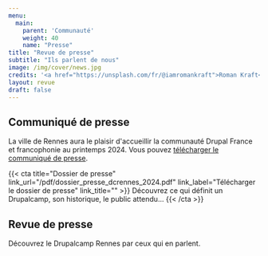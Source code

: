 ```yaml
---
menu:
  main:
    parent: 'Communauté'
    weight: 40
    name: "Presse"
title: "Revue de presse"
subtitle: "Ils parlent de nous"
image: /img/cover/news.jpg
credits: '<a href="https://unsplash.com/fr/@iamromankraft">Roman Kraft</a> on <a href="https://unsplash.com/fr/photos/uomo-seduto-su-una-panchina-a-leggere-il-giornale-_Zua2hyvTBk">Unsplash</a>'
layout: revue
draft: false
---
```


## Communiqué de presse

La ville de Rennes aura le plaisir d'accueillir la communauté Drupal France et francophonie au printemps 2024. Vous pouvez [télécharger le communiqué de presse](/pdf/communique_presse_dcrennes_2024.pdf).

{{< cta
title="Dossier de presse"
link_url="/pdf/dossier_presse_dcrennes_2024.pdf"
link_label="Télécharger le dossier de presse"
link_title="" >}}
Découvrez ce qui définit un Drupalcamp, son historique, le public attendu...
{{< /cta >}}

## Revue de presse

Découvrez le Drupalcamp Rennes par ceux qui en parlent.